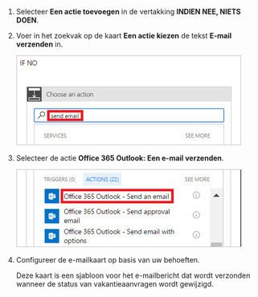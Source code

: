 1. Selecteer **Een actie toevoegen** in de vertakking **INDIEN NEE, NIETS DOEN**.
2. Voer in het zoekvak op de kaart **Een actie kiezen** de tekst **E-mail verzenden** in.
   
    ![zoeken naar e-mailactie](media/modern-approvals/search-send-email-no.png)
3. Selecteer de actie **Office 365 Outlook: Een e-mail verzenden**.
   
    ![de actie voor e-mail verzenden selecteren](media/modern-approvals/select-send-email-no.png)
4. Configureer de e-mailkaart op basis van uw behoeften.
   
     Deze kaart is een sjabloon voor het e-mailbericht dat wordt verzonden wanneer de status van vakantieaanvragen wordt gewijzigd.

